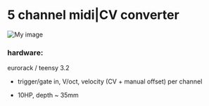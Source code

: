 5 channel midi|CV converter
===


![My image](https://c2.staticflickr.com/2/1780/43105246015_8cc601f7be_h.jpg)


### hardware:

eurorack / teensy 3.2 

- trigger/gate in, V/oct, velocity (CV + manual offset) per channel

- 10HP, depth ~ 35mm

